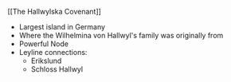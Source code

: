 [[The Hallwylska Covenant]]

- Largest island in Germany
- Where the Wilhelmina von Hallwyl's family was originally from
- Powerful Node
- Leyline connections: 
	- Erikslund
	- Schloss Hallwyl